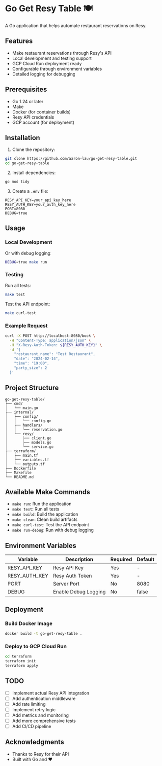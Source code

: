 
# Go Get Resy Table 🍽️

A Go application that helps automate restaurant reservations on Resy.

## Features

- Make restaurant reservations through Resy's API
- Local development and testing support
- GCP Cloud Run deployment ready
- Configurable through environment variables
- Detailed logging for debugging

## Prerequisites

- Go 1.24 or later
- Make
- Docker (for container builds)
- Resy API credentials
- GCP account (for deployment)

## Installation

1. Clone the repository:
```bash
git clone https://github.com/aaron-lau/go-get-resy-table.git
cd go-get-resy-table
```

2. Install dependencies:
```bash
go mod tidy
```

3. Create a `.env` file:
```env
RESY_API_KEY=your_api_key_here
RESY_AUTH_KEY=your_auth_key_here
PORT=8080
DEBUG=true
```

## Usage

### Local Development

Or with debug logging:
```bash
DEBUG=true make run
```

### Testing

Run all tests:
```bash
make test
```

Test the API endpoint:
```bash
make curl-test
```

### Example Request

```bash
curl -X POST http://localhost:8080/book \
  -H "Content-Type: application/json" \
  -H "X-Resy-Auth-Token: ${RESY_AUTH_KEY}" \
  -d '{
    "restaurant_name": "Test Restaurant",
    "date": "2024-02-14",
    "time": "19:00",
    "party_size": 2
  }'
```

## Project Structure

```
go-get-resy-table/
├── cmd/
│   └── main.go
├── internal/
│   ├── config/
│   │   └── config.go
│   ├── handlers/
│   │   └── reservation.go
│   └── resy/
│       ├── client.go
│       ├── models.go
│       └── service.go
├── terraform/
│   ├── main.tf
│   ├── variables.tf
│   └── outputs.tf
├── Dockerfile
├── Makefile
└── README.md
```

## Available Make Commands

- `make run`: Run the application
- `make test`: Run all tests
- `make build`: Build the application
- `make clean`: Clean build artifacts
- `make curl-test`: Test the API endpoint
- `make run-debug`: Run with debug logging

## Environment Variables

| Variable | Description | Required | Default |
|----------|-------------|----------|---------|
| RESY_API_KEY | Resy API Key | Yes | - |
| RESY_AUTH_KEY | Resy Auth Token | Yes | - |
| PORT | Server Port | No | 8080 |
| DEBUG | Enable Debug Logging | No | false |

## Deployment

### Build Docker Image

```bash
docker build -t go-get-resy-table .
```

### Deploy to GCP Cloud Run

```bash
cd terraform
terraform init
terraform apply
```

## TODO

- [ ] Implement actual Resy API integration
- [ ] Add authentication middleware
- [ ] Add rate limiting
- [ ] Implement retry logic
- [ ] Add metrics and monitoring
- [ ] Add more comprehensive tests
- [ ] Add CI/CD pipeline

## Acknowledgments

- Thanks to Resy for their API
- Built with Go and ❤️
